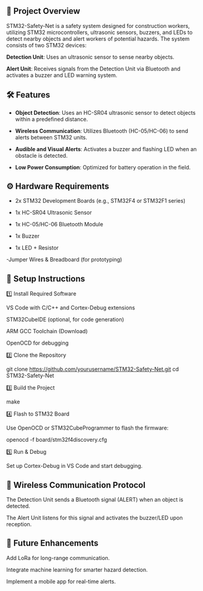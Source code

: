 ## 🚧 Project Overview

STM32-Safety-Net is a safety system designed for construction workers, utilizing STM32 microcontrollers, ultrasonic sensors, buzzers, and LEDs to detect nearby objects and alert workers of potential hazards. The system consists of two STM32 devices:

**Detection Unit**: Uses an ultrasonic sensor to sense nearby objects.

**Alert Unit**: Receives signals from the Detection Unit via Bluetooth and activates a buzzer and LED warning system.

## 🛠 Features

- **Object Detection**: Uses an HC-SR04 ultrasonic sensor to detect objects within a predefined distance.

- **Wireless Communication**: Utilizes Bluetooth (HC-05/HC-06) to send alerts between STM32 units.

- **Audible and Visual Alerts**: Activates a buzzer and flashing LED when an obstacle is detected.

- **Low Power Consumption**: Optimized for battery operation in the field.

## ⚙️ Hardware Requirements

- 2x STM32 Development Boards (e.g., STM32F4 or STM32F1 series)

- 1x HC-SR04 Ultrasonic Sensor

- 1x HC-05/HC-06 Bluetooth Module

- 1x Buzzer

- 1x LED + Resistor

-Jumper Wires & Breadboard (for prototyping)

## 🔧 Setup Instructions

1️⃣ Install Required Software

VS Code with C/C++ and Cortex-Debug extensions

STM32CubeIDE (optional, for code generation)

ARM GCC Toolchain (Download)

OpenOCD for debugging

2️⃣ Clone the Repository

git clone https://github.com/yourusername/STM32-Safety-Net.git
cd STM32-Safety-Net

3️⃣ Build the Project

make

4️⃣ Flash to STM32 Board

Use OpenOCD or STM32CubeProgrammer to flash the firmware:

openocd -f board/stm32f4discovery.cfg

5️⃣ Run & Debug

Set up Cortex-Debug in VS Code and start debugging.

## 📡 Wireless Communication Protocol

The Detection Unit sends a Bluetooth signal (ALERT) when an object is detected.

The Alert Unit listens for this signal and activates the buzzer/LED upon reception.

## 🎯 Future Enhancements

Add LoRa for long-range communication.

Integrate machine learning for smarter hazard detection.

Implement a mobile app for real-time alerts.
